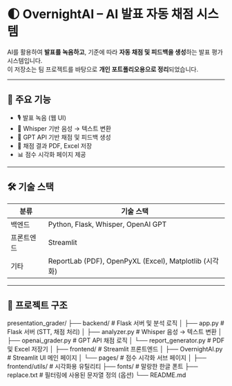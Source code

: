# 🌓 OvernightAI – AI 발표 자동 채점 시스템

AI를 활용하여 **발표를 녹음하고**, 기준에 따라 **자동 채점 및 피드백을 생성**하는 발표 평가 시스템입니다.  
이 저장소는 팀 프로젝트를 바탕으로 **개인 포트폴리오용으로 정리**되었습니다.

---

## 🚀 주요 기능

- 🎙 발표 녹음 (웹 UI)
- 🔁 Whisper 기반 음성 → 텍스트 변환
- 🧠 GPT API 기반 채점 및 피드백 생성
- 📄 채점 결과 PDF, Excel 저장
- 📊 점수 시각화 페이지 제공

---

## 🛠 기술 스택

| 분류       | 기술 스택                                |
|------------|-------------------------------------------|
| 백엔드     | Python, Flask, Whisper, OpenAI GPT       |
| 프론트엔드 | Streamlit                                 |
| 기타       | ReportLab (PDF), OpenPyXL (Excel), Matplotlib (시각화)

---

## 📁 프로젝트 구조

presentation_grader/
├── backend/                         # Flask 서버 및 분석 로직
│   ├── app.py                       # Flask 서버 (STT, 채점 처리)
│   ├── analyzer.py                  # Whisper 음성 → 텍스트 변환
│   ├── openai_grader.py             # GPT API 채점 로직
│   └── report_generator.py          # PDF 및 Excel 저장기
│
├── frontend/                        # Streamlit 프론트엔드
│   ├── OvernightAI.py               # Streamlit UI 메인 페이지
│   └── pages/                       # 점수 시각화 서브 페이지
│
├── frontend/utils/                  # 시각화용 유틸리티
├── fonts/                           # 말랑한 한글 폰트
├── replace.txt                      # 필터링에 사용된 문자열 정의 (옵션)
└── README.md
